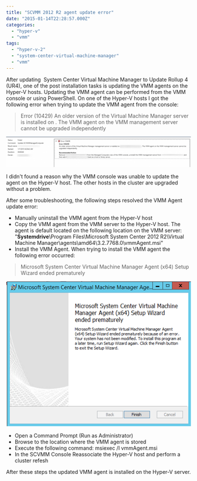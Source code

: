 ```yaml
---
title: "SCVMM 2012 R2 agent update error"
date: "2015-01-14T22:28:57.000Z"
categories: 
  - "hyper-v"
  - "vmm"
tags: 
  - "hyper-v-2"
  - "system-center-virtual-machine-manager"
  - "vmm"
---
```


After updating  System Center Virtual Machine Manager to Update Rollup 4 (UR4), one of the post installation tasks is updating the VMM agents on the Hyper-V hosts. Updating the VMM agent can be performed from the VMM console or using PowerShell. On one of the Hyper-V hosts I got the following error when trying to update the VMM agent from the console:

> Error (10429) An older version of the Virtual Machine Manager server is installed on **<server>**. The VMM agent on the VMM management server cannot be upgraded independently

[![Error](images/Error-1024x170.png)](https://www.ivobeerens.nl/wp-content/uploads/2015/01/Error.png)

I didn't found a reason why the VMM console was unable to update the agent on the Hyper-V host. The other hosts in the cluster are upgraded without a problem.

After some troubleshooting, the following steps resolved the VMM Agent update error:

- Manually uninstall the VMM agent from the Hyper-V host
- Copy the VMM agent from the VMM server to the Hyper-V host. The agent is default located on the following location on the VMM server: "**Systemdrive**\\Program Files\\Microsoft System Center 2012 R2\\Virtual Machine Manager\\agents\\amd64\\3.2.7768.0\\vmmAgent.msi"
- Install the VMM Agent. When trying to install the VMM agent the following error occurred:

> Microsoft System Center Virtual Machine Manager Agent (x64) Setup Wizard ended prematurely

[![Ended prematurely](images/Ended-prematurely.png)](https://www.ivobeerens.nl/wp-content/uploads/2015/01/Ended-prematurely.png)

- Open a Command Prompt (Run as Administrator)
- Browse to the location where the VMM agent is stored
- Execute the following command: msiexec /I vmmAgent.msi
- In the SCVMM Console Reassociate the Hyper-V host and perform a cluster refesh

After these steps the updated VMM agent is installed on the Hyper-V server.
